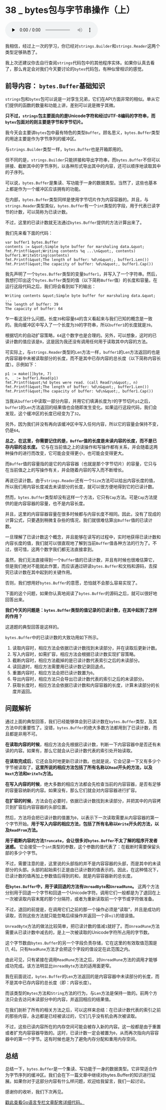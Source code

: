 # 38 _ bytes包与字节串操作（上）

<audio id="audio" title="38 | bytes包与字节串操作（上）" controls="" preload="none"><source id="mp3" src="https://static001.geekbang.org/resource/audio/ba/ba/ba50388910f70a3e9f48adde5e12dbba.mp3"></audio>

我相信，经过上一次的学习，你已经对`strings.Builder`和`strings.Reader`这两个类型足够熟悉了。

我上次还建议你去自行查阅`strings`代码包中的其他程序实体。如果你认真去看了，那么肯定会对我们今天要讨论的`bytes`代码包，有种似曾相识的感觉。

## 前导内容： `bytes.Buffer`基础知识

`strings`包和`bytes`包可以说是一对孪生兄弟，它们在API方面非常的相似。单从它们提供的函数的数量和功能上讲，差别可以说是微乎其微。

**只不过，`strings`包主要面向的是Unicode字符和经过UTF-8编码的字符串，而`bytes`包面对的则主要是字节和字节切片。**

我今天会主要讲`bytes`包中最有特色的类型`Buffer`。顾名思义，`bytes.Buffer`类型的用途主要是作为字节序列的缓冲区。

与`strings.Builder`类型一样，`bytes.Buffer`也是开箱即用的。

但不同的是，`strings.Builder`只能拼接和导出字符串，而`bytes.Buffer`不但可以拼接、截断其中的字节序列，以各种形式导出其中的内容，还可以顺序地读取其中的子序列。

可以说，`bytes.Buffer`是集读、写功能于一身的数据类型。当然了，这些也基本上都是作为一个缓冲区应该拥有的功能。

在内部，`bytes.Buffer`类型同样是使用字节切片作为内容容器的。并且，与`strings.Reader`类型类似，`bytes.Buffer`有一个`int`类型的字段，用于代表已读字节的计数，可以简称为已读计数。

不过，这里的已读计数就无法通过`bytes.Buffer`提供的方法计算出来了。

我们先来看下面的代码：

```
var buffer1 bytes.Buffer
contents := &quot;Simple byte buffer for marshaling data.&quot;
fmt.Printf(&quot;Writing contents %q ...\n&quot;, contents)
buffer1.WriteString(contents)
fmt.Printf(&quot;The length of buffer: %d\n&quot;, buffer1.Len())
fmt.Printf(&quot;The capacity of buffer: %d\n&quot;, buffer1.Cap())

```

我先声明了一个`bytes.Buffer`类型的变量`buffer1`，并写入了一个字符串。然后，我想打印出这个`bytes.Buffer`类型的值（以下简称`Buffer`值）的长度和容量。在运行这段代码之后，我们将会看到如下的输出：

```
Writing contents &quot;Simple byte buffer for marshaling data.&quot; ...
The length of buffer: 39
The capacity of buffer: 64

```

乍一看这没什么问题。长度`39`和容量`64`的含义看起来与我们已知的概念是一致的。我向缓冲区中写入了一个长度为`39`的字符串，所以`buffer1`的长度就是`39`。

根据切片的自动扩容策略，`64`这个数字也是合理的。另外，可以想象，这时的已读计数的值应该是`0`，这是因为我还没有调用任何用于读取其中内容的方法。

可实际上，与`strings.Reader`类型的`Len`方法一样，`buffer1`的`Len`方法返回的也是内容容器中未被读取部分的长度，而不是其中已存内容的总长度（以下简称内容长度）。示例如下：

```
p1 := make([]byte, 7)
n, _ := buffer1.Read(p1)
fmt.Printf(&quot;%d bytes were read. (call Read)\n&quot;, n)
fmt.Printf(&quot;The length of buffer: %d\n&quot;, buffer1.Len())
fmt.Printf(&quot;The capacity of buffer: %d\n&quot;, buffer1.Cap())

```

当我从`buffer1`中读取一部分内容，并用它们填满长度为`7`的字节切片`p1`之后，`buffer1`的`Len`方法返回的结果值也会随即发生变化。如果运行这段代码，我们会发现，这个缓冲区的长度已经变为了`32`。

另外，因为我们并没有再向该缓冲区中写入任何内容，所以它的容量会保持不变，仍是`64`。

**总之，在这里，你需要记住的是，`Buffer`值的长度是未读内容的长度，而不是已存内容的总长度。** 它与在当前值之上的读操作和写操作都有关系，并会随着这两种操作的进行而改变，它可能会变得更小，也可能会变得更大。

而`Buffer`值的容量指的是它的内容容器（也就是那个字节切片）的容量，它只与在当前值之上的写操作有关，并会随着内容的写入而不断增长。

再说已读计数。由于`strings.Reader`还有一个`Size`方法可以给出内容长度的值，所以我们用内容长度减去未读部分的长度，就可以很方便地得到它的已读计数。

然而，`bytes.Buffer`类型却没有这样一个方法，它只有`Cap`方法。可是`Cap`方法提供的是内容容器的容量，也不是内容长度。

并且，这里的内容容器容量在很多时候都与内容长度不相同。因此，没有了现成的计算公式，只要遇到稍微复杂些的情况，我们就很难估算出`Buffer`值的已读计数。

一旦理解了已读计数这个概念，并且能够在读写的过程中，实时地获得已读计数和内容长度的值，我们就可以很直观地了解到当前`Buffer`值各种方法的行为了。不过，很可惜，这两个数字我们都无法直接拿到。

虽然，我们无法直接得到一个`Buffer`值的已读计数，并且有时候也很难估算它，但是我们绝对不能就此作罢，而应该通过研读`bytes.Buffer`和文档和源码，去探究已读计数在其中起到的关键作用。

否则，我们想用好`bytes.Buffer`的意愿，恐怕就不会那么容易实现了。

下面的这个问题，如果你认真地阅读了`bytes.Buffer`的源码之后，就可以很好地回答出来。

**我们今天的问题是：`bytes.Buffer`类型的值记录的已读计数，在其中起到了怎样的作用？**

这道题的典型回答是这样的。

`bytes.Buffer`中的已读计数的大致功用如下所示。

1. 读取内容时，相应方法会依据已读计数找到未读部分，并在读取后更新计数。
1. 写入内容时，如需扩容，相应方法会根据已读计数实现扩容策略。
1. 截断内容时，相应方法截掉的是已读计数代表索引之后的未读部分。
1. 读回退时，相应方法需要用已读计数记录回退点。
1. 重置内容时，相应方法会把已读计数置为`0`。
1. 导出内容时，相应方法只会导出已读计数代表的索引之后的未读部分。
1. 获取长度时，相应方法会依据已读计数和内容容器的长度，计算未读部分的长度并返回。

## 问题解析

通过上面的典型回答，我们已经能够体会到已读计数在`bytes.Buffer`类型，及其方法中的重要性了。没错，`bytes.Buffer`的绝大多数方法都用到了已读计数，而且都是非用不可。

**在读取内容的时候**，相应方法会先根据已读计数，判断一下内容容器中是否还有未读的内容。如果有，那么它就会从已读计数代表的索引处开始读取。

**在读取完成后**，它还会及时地更新已读计数。也就是说，它会记录一下又有多少个字节被读取了。**这里所说的相应方法包括了所有名称以`Read`开头的方法，以及`Next`方法和`WriteTo`方法。**

**在写入内容的时候**，绝大多数的相应方法都会先检查当前的内容容器，是否有足够的容量容纳新的内容。如果没有，那么它们就会对内容容器进行扩容。

**在扩容的时候**，方法会在必要时，依据已读计数找到未读部分，并把其中的内容拷贝到扩容后内容容器的头部位置。

然后，方法将会把已读计数的值置为`0`，以表示下一次读取需要从内容容器的第一个字节开始。**用于写入内容的相应方法，包括了所有名称以`Write`开头的方法，以及`ReadFrom`方法。**

**用于截断内容的方法`Truncate`，会让很多对`bytes.Buffer`不太了解的程序开发者迷惑。** 它会接受一个`int`类型的参数，这个参数的值代表了：在截断时需要保留头部的多少个字节。

不过，需要注意的是，这里说的头部指的并不是内容容器的头部，而是其中的未读部分的头部。头部的起始索引正是由已读计数的值表示的。因此，在这种情况下，已读计数的值再加上参数值后得到的和，就是内容容器新的总长度。

**在`bytes.Buffer`中，用于读回退的方法有`UnreadByte`和`UnreadRune`。** 这两个方法分别用于回退一个字节和回退一个Unicode字符。调用它们一般都是为了退回在上一次被读取内容末尾的那个分隔符，或者为重新读取前一个字节或字符做准备。

不过，退回的前提是，在调用它们之前的那一个操作必须是“读取”，并且是成功的读取，否则这些方法就只能忽略后续操作并返回一个非`nil`的错误值。

`UnreadByte`方法的做法比较简单，把已读计数的值减`1`就好了。而`UnreadRune`方法需要从已读计数中减去的，是上一次被读取的Unicode字符所占用的字节数。

这个字节数由`bytes.Buffer`的另一个字段负责存储，它在这里的有效取值范围是[1, 4]。只有`ReadRune`方法才会把这个字段的值设定在此范围之内。

由此可见，只有紧接在调用`ReadRune`方法之后，对`UnreadRune`方法的调用才能够成功完成。该方法明显比`UnreadByte`方法的适用面更窄。

我在前面说过，`bytes.Buffer`的`Len`方法返回的是内容容器中未读部分的长度，而不是其中已存内容的总长度（即：内容长度）。

而该类型的`Bytes`方法和`String`方法的行为，与`Len`方法是保持一致的。前两个方法只会去访问未读部分中的内容，并返回相应的结果值。

在我们剖析了所有的相关方法之后，可以这样来总结：在已读计数代表的索引之前的那些内容，永远都是已经被读过的，它们几乎没有机会再次被读取。

不过，这些已读内容所在的内存空间可能会被存入新的内容。这一般都是由于重置或者扩充内容容器导致的。这时，已读计数一定会被置为`0`，从而再次指向内容容器中的第一个字节。这有时候也是为了避免内存分配和重用内存空间。

## 总结

总结一下，`bytes.Buffer`是一个集读、写功能于一身的数据类型。它非常适合作为字节序列的缓冲区。我们会在下一篇文章中继续对bytes.Buffer的知识进行延展。如果你对于这部分内容有什么样问题，欢迎给我留言，我们一起讨论。

感谢你的收听，我们下次再见。

[戳此查看Go语言专栏文章配套详细代码。](https://github.com/hyper0x/Golang_Puzzlers)


